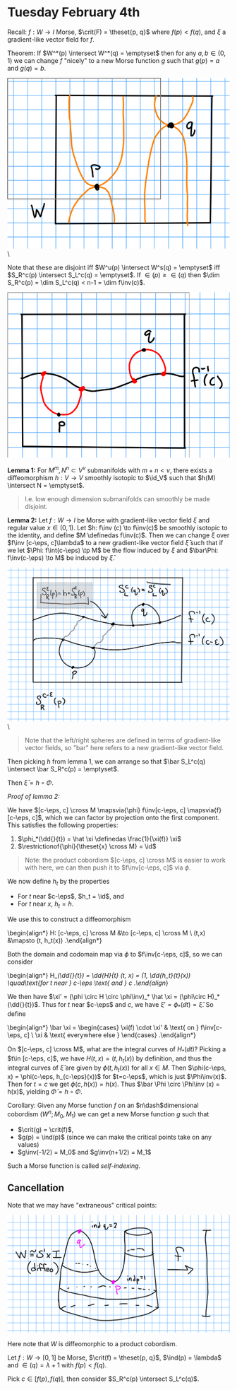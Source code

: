 # Tuesday February 4th

Recall:
$f: W \to I$ Morse, $\crit(F) = \theset{p, q}$ where $f(p) < f(q)$, and $\xi$ a gradient-like vector field for $f$.

Theorem:
If $W^*(p) \intersect W^*(q) = \emptyset$ then for any $a, b\in (0 ,1)$ we can change $f$ "nicely" to a new Morse function $g$ such that $g(p) = a$ and $g(q) = b$.

![Image](figures/2020-02-04-11:09.png)\

Note that these are disjoint iff $W^u(p) \intersect W^s(q) = \emptyset$ iff $S_R^c(p) \intersect S_L^c(q) = \emptyset$.
If $\in(p) \geq \in (q)$ then $\dim S_R^c(p) = \dim S_L^c(q) < n-1 = \dim f\inv(c)$.

![Image](figures/2020-02-04-11:13.png)

**Lemma 1:**
For $M^m, N^n \subset V^v$ submanifolds with $m+n < v$, there exists a diffeomorphism $h: V \to V$ smoothly isotopic to $\id_V$ such that $h(M) \intersect N = \emptyset$.

> I.e. low enough dimension submanifolds can smoothly be made disjoint.

**Lemma 2:**
Let $f: W\to I$ be Morse with gradient-like vector field $\xi$ and regular value $x\in (0, 1)$.
Let $h: f\inv (c) \to f\inv(c)$ be smoothly isotopic to the identity, and define $M \definedas f\inv(c)$.
Then we can change $\xi$ over $f\inv [c-\eps, c]\lambda$ to a new gradient-like vector field $\bar \xi$ such that if we let $\Phi: f\int(c-\eps) \tp M$ be the flow induced by $\xi$ and $\bar\Phi: f\inv(c-\eps) \to M$ be induced by $\bar \xi$.

![Image](figures/2020-02-04-11:22.png)\

> Note that the left/right spheres are defined in terms of gradient-like vector fields, so "bar" here refers to a new gradient-like vector field.

Then picking $h$ from lemma 1, we can arrange so that $\bar S_L^c(q) \intersect \bar S_R^c(p) = \emptyset$.

Then $\bar \xi = h\circ \Phi$.

*Proof of lemma 2:*

We have $[c-\eps, c] \cross M \mapsvia{\phi} f\inv[c-\eps, c] \mapsvia{f} [c-\eps, c]$, which we can factor by projection onto the first component.
This satisfies the following properties:

1. $\phi_*(\dd{}{t}) = \hat \xi \definedas \frac{1}{\xi(f)} \xi$
2. $\restrictionof{\phi}{\theset{x} \cross M} = \id$

> Note: the product cobordism $[c-\eps, c] \cross M$ is easier to work with here, we can then push it to $f\inv[c-\eps, c]$ via $\phi$.

We now define $h_t$ by the properties

- For $t$ near $c-\eps$, $h_t = \id$, and
- For $t$ near $x$, $h_t = h$.

We use this to construct a diffeomorphism

\begin{align*}
H: [c-\eps, c] \cross M &\to [c-\eps, c] \cross M \\
(t,x) &\mapsto (t, h_t(x))
.\end{align*}

Both the domain and codomain map via $\phi$ to $f\inv[c-\eps, c]$, so we can consider 

\begin{align*}
H_*(\dd{}{t}) = \dd{H}{t} (t, x) = (1, \dd{h_t}{t}(x)) \quad\text{for $t$ near } c-\eps \text{ and } c 
.\end{align*}

We then have $\xi' = (\phi \circ H \circ \phi\inv)_* \hat \xi = (\phi\circ H)_* (\dd{}{t})$. 
Thus for $t$ near $c-\eps$ and $c$, we have $\xi' = \phi_*(\dd{}{t}) = \hat \xi$.
So define

\begin{align*}
\bar \xi =
\begin{cases}
\xi(f) \cdot \xi' & \text{ on } f\inv[c-\eps, c] \\
\xi & \text{ everywhere else }
\end{cases}
.\end{align*}

On $[c-\eps, c] \cross M$, what are the integral curves of $H_*(\dd{}{t})$?
Picking a $t\in [c-\eps, c]$, we have $H(t,x) = (t, h_t(x))$ by definition, and thus the integral curves of $\hat \xi$ are given by $\phi(t, h_t(x))$ for all $x\in M$.
Then $\phi(c-\eps, x) = \phi(c-\eps, h_{c-\eps}(x))$ for $t=c-\eps$, which is just $\Phi\inv(x)$.
Then for $t=c$ we get $\phi(c, h(x)) = h(x)$.
Thus $\bar \Phi \circ \Phi\inv (x) = h(x)$, yielding $\bar \Phi = h\circ \Phi$.

Corollary:
Given any Morse function $f$ on an $n\dash$dimensional cobordism $(W^n; M_0, M_1)$ we can get a new Morse function $g$ such that 

- $\crit(g) = \crit(f)$, 
- $g(p) = \ind(p)$ (since we can make the critical points take on any values)
- $g\inv(-1/2) = M_0$ and $g\inv(n+1/2) = M_1$


Such a Morse function is called *self-indexing*.

## Cancellation

Note that we may have "extraneous" critical points:

![Image](figures/2020-02-04-11:52.png)

Here note that $W$ is diffeomorphic to a product cobordism.

Let $f: W \to [0, 1]$ be Morse, $\crit(f) = \theset{p, q}$, $\ind(p) = \lambda$ and $\in(q) = \lambda + 1$ with $f(p) < f(q)$.

Pick $c\in [f(p), f(q)]$, then consider $S_R^c(p) \intersect S_L^c(q)$.
